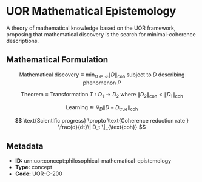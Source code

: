 # UOR Mathematical Epistemology

A theory of mathematical knowledge based on the UOR framework, proposing that mathematical discovery is the search for minimal-coherence descriptions.

## Mathematical Formulation

$$
\text{Mathematical discovery} \equiv \min_{D \in \mathcal{D}} \| D \|_{\text{coh}} \text{ subject to } D \text{ describing phenomenon } P
$$

$$
\text{Theorem} \equiv \text{Transformation } T: D_1 \to D_2 \text{ where } \| D_2 \|_{\text{coh}} < \| D_1 \|_{\text{coh}}
$$

$$
\text{Learning} \cong \nabla_D \| D - D_{\text{true}} \|_{\text{coh}}
$$

$$
\text{Scientific progress} \propto \text{Coherence reduction rate } \frac{d}{dt}\| D_t \|_{\text{coh}}
$$

## Metadata

- **ID:** urn:uor:concept:philosophical-mathematical-epistemology
- **Type:** concept
- **Code:** UOR-C-200
